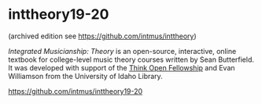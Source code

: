 # inttheory19-20

(archived edition see <https://github.com/intmus/inttheory>)

*Integrated Musicianship: Theory* is an open-source, interactive, online textbook for college-level music theory courses written by Sean Butterfield.
It was developed with support of the [Think Open Fellowship](https://open.lib.uidaho.edu/) and Evan Williamson from the University of Idaho Library. 

<https://github.com/intmus/inttheory19-20>
